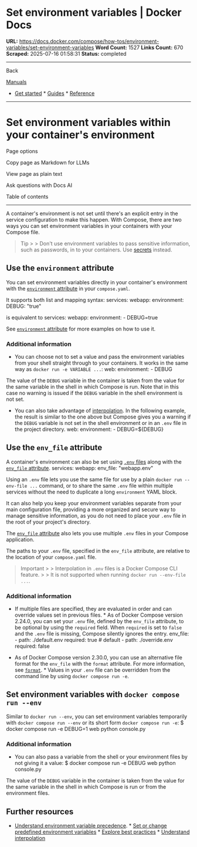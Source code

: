 # Set environment variables | Docker Docs

**URL:** https://docs.docker.com/compose/how-tos/environment-variables/set-environment-variables
**Word Count:** 1527
**Links Count:** 670
**Scraped:** 2025-07-16 01:58:31
**Status:** completed

---

Back

[Manuals](https://docs.docker.com/manuals/)

  * [Get started](https://docs.docker.com/get-started/)   * [Guides](https://docs.docker.com/guides/)   * [Reference](https://docs.docker.com/reference/)

* * *

# Set environment variables within your container's environment

Page options

Copy page as Markdown for LLMs

View page as plain text

Ask questions with Docs AI

Table of contents

* * *

A container's environment is not set until there's an explicit entry in the service configuration to make this happen. With Compose, there are two ways you can set environment variables in your containers with your Compose file.

> Tip >  > Don't use environment variables to pass sensitive information, such as passwords, in to your containers. Use [secrets](https://docs.docker.com/compose/how-tos/use-secrets/) instead.

## Use the `environment` attribute

You can set environment variables directly in your container's environment with the [`environment` attribute](https://docs.docker.com/reference/compose-file/services/#environment) in your `compose.yaml`.

It supports both list and mapping syntax:               services:       webapp:         environment:           DEBUG: "true"

is equivalent to               services:       webapp:         environment:           - DEBUG=true

See [`environment` attribute](https://docs.docker.com/reference/compose-file/services/#environment) for more examples on how to use it.

### Additional information

  * You can choose not to set a value and pass the environment variables from your shell straight through to your containers. It works in the same way as `docker run -e VARIABLE ...`:                  web:           environment:             - DEBUG

The value of the `DEBUG` variable in the container is taken from the value for the same variable in the shell in which Compose is run. Note that in this case no warning is issued if the `DEBUG` variable in the shell environment is not set.

  * You can also take advantage of [interpolation](https://docs.docker.com/compose/how-tos/environment-variables/variable-interpolation/#interpolation-syntax). In the following example, the result is similar to the one above but Compose gives you a warning if the `DEBUG` variable is not set in the shell environment or in an `.env` file in the project directory.                  web:           environment:             - DEBUG=${DEBUG}

## Use the `env_file` attribute

A container's environment can also be set using [`.env` files](https://docs.docker.com/compose/how-tos/environment-variables/variable-interpolation/#env-file) along with the [`env_file` attribute](https://docs.docker.com/reference/compose-file/services/#env_file).               services:       webapp:         env_file: "webapp.env"

Using an `.env` file lets you use the same file for use by a plain `docker run --env-file ...` command, or to share the same `.env` file within multiple services without the need to duplicate a long `environment` YAML block.

It can also help you keep your environment variables separate from your main configuration file, providing a more organized and secure way to manage sensitive information, as you do not need to place your `.env` file in the root of your project's directory.

The [`env_file` attribute](https://docs.docker.com/reference/compose-file/services/#env_file) also lets you use multiple `.env` files in your Compose application.

The paths to your `.env` file, specified in the `env_file` attribute, are relative to the location of your `compose.yaml` file.

> Important >  > Interpolation in `.env` files is a Docker Compose CLI feature. >  > It is not supported when running `docker run --env-file ...`.

### Additional information

  * If multiple files are specified, they are evaluated in order and can override values set in previous files.   * As of Docker Compose version 2.24.0, you can set your `.env` file, defined by the `env_file` attribute, to be optional by using the `required` field. When `required` is set to `false` and the `.env` file is missing, Compose silently ignores the entry.                  env_file:           - path: ./default.env             required: true # default           - path: ./override.env             required: false

  * As of Docker Compose version 2.30.0, you can use an alternative file format for the `env_file` with the `format` attribute. For more information, see [`format`](https://docs.docker.com/reference/compose-file/services/#format).   * Values in your `.env` file can be overridden from the command line by using `docker compose run -e`.

## Set environment variables with `docker compose run --env`

Similar to `docker run --env`, you can set environment variables temporarily with `docker compose run --env` or its short form `docker compose run -e`:               $ docker compose run -e DEBUG=1 web python console.py     

### Additional information

  * You can also pass a variable from the shell or your environment files by not giving it a value:                  $ docker compose run -e DEBUG web python console.py         

The value of the `DEBUG` variable in the container is taken from the value for the same variable in the shell in which Compose is run or from the environment files.

## Further resources

  * [Understand environment variable precedence](https://docs.docker.com/compose/how-tos/environment-variables/envvars-precedence/).   * [Set or change predefined environment variables](https://docs.docker.com/compose/how-tos/environment-variables/envvars/)   * [Explore best practices](https://docs.docker.com/compose/how-tos/environment-variables/best-practices/)   * [Understand interpolation](https://docs.docker.com/compose/how-tos/environment-variables/variable-interpolation/)